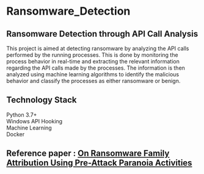 # Ransomware_Detection

## Ransomware Detection through API Call Analysis  
This project is aimed at detecting ransomware by analyzing the API calls performed by the running processes. This is done by monitoring the process behavior in real-time and extracting the relevant information regarding the API calls made by the processes. The information is then analyzed using machine learning algorithms to identify the malicious behavior and classify the processes as either ransomware or benign.  

## Technology Stack  

Python 3.7+  
Windows API Hooking  
Machine Learning  
Docker  


## Reference paper : [On Ransomware Family Attribution Using Pre-Attack Paranoia Activities](https://ieeexplore.ieee.org/document/9536608)
